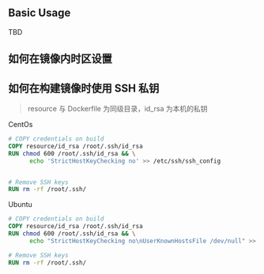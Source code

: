 ## Basic Usage

TBD

## 如何在镜像内时区设置

## 如何在构建镜像时使用 SSH 私钥

> resource 与 Dockerfile 为同级目录，id_rsa 为本机的私钥

CentOs
```dockerfile
# COPY credentials on build
COPY resource/id_rsa /root/.ssh/id_rsa
RUN chmod 600 /root/.ssh/id_rsa && \
      echo 'StrictHostKeyChecking no' >> /etc/ssh/ssh_config


# Remove SSH keys
RUN rm -rf /root/.ssh/
```
Ubuntu
```dockerfile
# COPY credentials on build
COPY resource/id_rsa /root/.ssh/id_rsa
RUN chmod 600 /root/.ssh/id_rsa && \
      echo "StrictHostKeyChecking no\nUserKnownHostsFile /dev/null" >> /root/.ssh/config

# Remove SSH keys
RUN rm -rf /root/.ssh/
```

